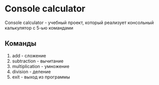 # Console calculator

Console calculator - учебный проект, который реализует консольный калькулятор с 5-ью командами

## Команды

1. add - сложение
2. subtraction - вычитание
3. multiplication - умножение
4. division - деление
5. exit - выход из программы
